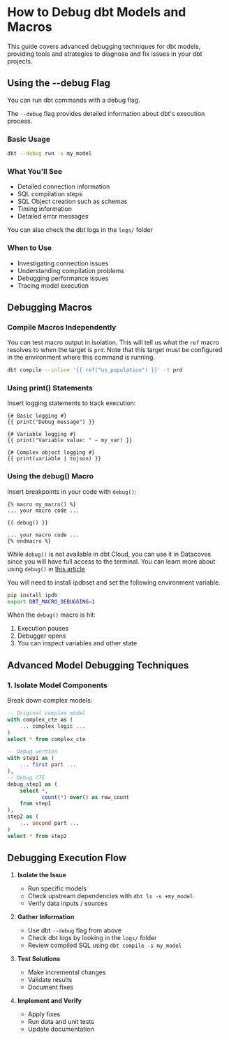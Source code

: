# How to Debug dbt Models and Macros

This guide covers advanced debugging techniques for dbt models, providing tools and strategies to diagnose and fix issues in your dbt projects.

## Using the --debug Flag

You can run dbt commands with a debug flag.

The `--debug` flag provides detailed information about dbt's execution process.

### Basic Usage

```bash
dbt --debug run -s my_model
```

### What You'll See

- Detailed connection information
- SQL compilation steps
- SQL Object creation such as schemas
- Timing information
- Detailed error messages

You can also check the dbt logs in the `logs/` folder

### When to Use

- Investigating connection issues
- Understanding compilation problems
- Debugging performance issues
- Tracing model execution

## Debugging Macros

### Compile Macros Independently

You can test macro output in isolation. This will tell us what the `ref` macro resolves to when the target is `prd`. Note that this target must be configured in the environment where this command is running.

```bash
dbt compile --inline '{{ ref("us_population") }}' -t prd
```

### Using print() Statements

Insert logging statements to track execution:

```jinja
{# Basic logging #}
{{ print("Debug message") }}

{# Variable logging #}
{{ print("Variable value: " ~ my_var) }}

{# Complex object logging #}
{{ print(variable | tojson) }}
```

### Using the debug() Macro

Insert breakpoints in your code with `debug()`:

```jinja
{% macro my_macro() %}
... your macro code ...

{{ debug() }}

... your macro code ...
{% endmacro %}
```

While `debug()` is not available in dbt Cloud, you can use it in Datacoves since you will have full access to the terminal. You can learn more about using `debug()` in [this article](https://docs.getdbt.com/blog/guide-to-jinja-debug)

You will need to install ipdbset and set the following environment variable.
```bash
pip install ipdb
export DBT_MACRO_DEBUGGING=1
```

When the `debug()` macro is hit:

1. Execution pauses
2. Debugger opens
3. You can inspect variables and other state

## Advanced Model Debugging Techniques

### 1. Isolate Model Components

Break down complex models:

```sql
-- Original complex model
with complex_cte as (
    ... complex logic ...
)
select * from complex_cte

-- Debug version
with step1 as (
    ... first part ...
),
-- Debug CTE
debug_step1 as (
    select *,
           count(*) over() as row_count
    from step1
),
step2 as (
    ... second part ...
)
select * from step2
```

## Debugging Execution Flow

1. **Isolate the Issue**
   - Run specific models
   - Check upstream dependencies with `dbt ls -s +my_model`
   - Verify data inputs / sources

2. **Gather Information**
   - Use dbt `--debug` flag from above
   - Check dbt logs by looking in the `logs/` folder
   - Review compiled SQL using `dbt compile -s my_model`

3. **Test Solutions**
   - Make incremental changes
   - Validate results
   - Document fixes

4. **Implement and Verify**
   - Apply fixes
   - Run data and unit tests
   - Update documentation
